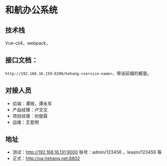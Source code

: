 # 和航办公系统
## 技术栈
Vue-cli4，webpack，
## 接口文档：
`http://192.168.16.159:8200/hehang-<service-name>`，带该前缀的都是。
## 对接人员
* 后端：谭旭，谭永军
* 产品经理：卢文文
* 项目经理：何俊霖
* 运维：王爱明
## 地址
* 测试：http://192.168.16.131:9000 账号：admin/123456 ，leasin/123456 等
* 正式：http://oa.hehang.net:8802
